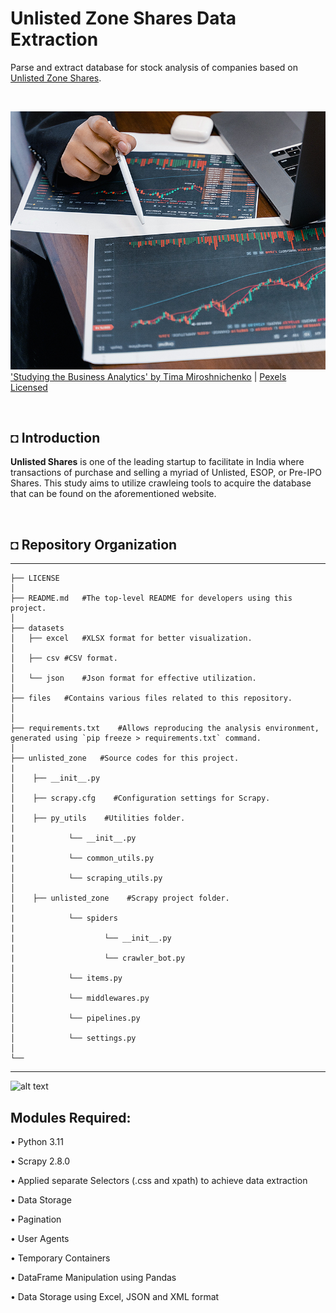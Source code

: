 # Unlisted Zone Shares Data Extraction
Parse and extract database for stock analysis of companies based on [Unlisted Zone Shares](https://unlistedzone.com/shares/).

<br/>

![alt text](https://github.com/shahriar-rahman/Scraping-Unlisted-Zone-Shares/blob/main/files/analytics.jpg)
['Studying the Business Analytics' by Tima Miroshnichenko](https://www.pexels.com/photo/a-business-person-studying-the-business-analytics-7567234/)  |  [Pexels Licensed](https://www.pexels.com/)

<br/>

## ◘ Introduction
**Unlisted Shares** is one of the leading startup to facilitate in India where transactions of purchase and selling a myriad of Unlisted, ESOP, or Pre-IPO Shares. This study aims to utilize crawleing tools to acquire the database that can be found on the aforementioned website. 

<br/>

## ◘ Repository Organization
---------------------------------------------------------

    ├── LICENSE
    │ 
    ├── README.md	#The top-level README for developers using this project.
    │ 
    ├── datasets
    │   ├── excel	#XLSX format for better visualization.
    │
    │   ├── csv	#CSV format.
    │
    │   └── json	#Json format for effective utilization.
    │
    ├── files	#Contains various files related to this repository.
    │   
    │
    ├── requirements.txt	#Allows reproducing the analysis environment, generated using `pip freeze > requirements.txt` command.    
    │                         			
    ├── unlisted_zone	#Source codes for this project.
    |
    │    ├── __init__.py	
    │   
    │    ├── scrapy.cfg    #Configuration settings for Scrapy.
    |
    │    ├── py_utils    #Utilities folder.    
    |
    |            └── __init__.py	
    |
    |            └── common_utils.py	
    |
    │            └── scraping_utils.py
    │   
    │    ├── unlisted_zone    #Scrapy project folder.    
    |
    |            └── spiders	
    |
    |                    └── __init__.py
    |
    |                    └── crawler_bot.py
    |
    │            └── items.py
    │   
    │            └── middlewares.py
    │   
    │            └── pipelines.py
    │   
    │            └── settings.py
    │
    └── 
--------
![alt text](https://github.com/shahriar-rahman/Unlisted-Zone-Shares-Data-Extraction/blob/main/img/unlisted_shares_page.PNG)

## Modules Required:
• Python 3.11

• Scrapy 2.8.0

• Applied separate Selectors (.css and xpath) to achieve data extraction

• Data Storage

• Pagination

• User Agents

• Temporary Containers

• DataFrame Manipulation using Pandas

• Data Storage using Excel, JSON and XML format
